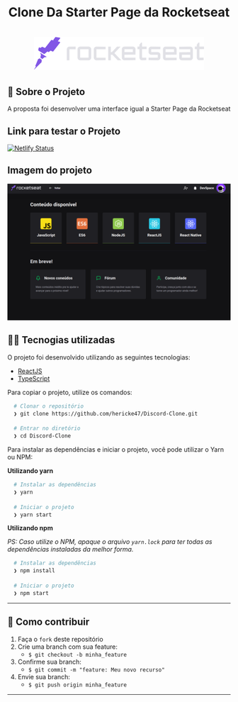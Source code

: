 <h1 align="center">
  Clone Da Starter Page da Rocketseat
</h1>

<h1 align="center">
    <img alt="Rocket" src="./.github/rocket.svg"/>
    <br>
</h1>

## :rocket: Sobre o Projeto

A proposta foi desenvolver uma interface igual a Starter Page da Rocketseat

## Link para testar o Projeto

[![Netlify Status](https://api.netlify.com/api/v1/badges/8737e41c-5d26-4862-a04b-afe0ffdbb4cc/deploy-status)](https://app.netlify.com/sites/starterpagerocketseat/deploys)


## Imagem do projeto

<img alt="Rocket" src="./.github/projeto.png"/>


## 👨‍💻️ Tecnogias utilizadas

O projeto foi desenvolvido utilizando as seguintes tecnologias:

- [ReactJS](https://reactjs.org/)
- [TypeScript](https://www.typescriptlang.org/)

Para copiar o projeto, utilize os comandos:

```bash
  # Clonar o repositório
  ❯ git clone https://github.com/hericke47/Discord-Clone.git

  # Entrar no diretório
  ❯ cd Discord-Clone
```
Para instalar as dependências e iniciar o projeto, você pode utilizar o Yarn ou NPM:

**Utilizando yarn**

```bash
  # Instalar as dependências
  ❯ yarn

  # Iniciar o projeto
  ❯ yarn start
```

**Utilizando npm**

*PS: Caso utilize o NPM, apaque o arquivo `yarn.lock` para ter todas as dependências instaladas da melhor forma.*

```bash
  # Instalar as dependências
  ❯ npm install

  # Iniciar o projeto
  ❯ npm start
```

---

## 🤔️ Como contribuir

1. Faça o `fork` deste repositório
2. Crie uma branch com sua feature:
   - `$ git checkout -b minha_feature`
3. Confirme sua branch:
   - `$ git commit -m "feature: Meu novo recurso"`
4. Envie sua branch:
   - `$ git push origin minha_feature`

---
